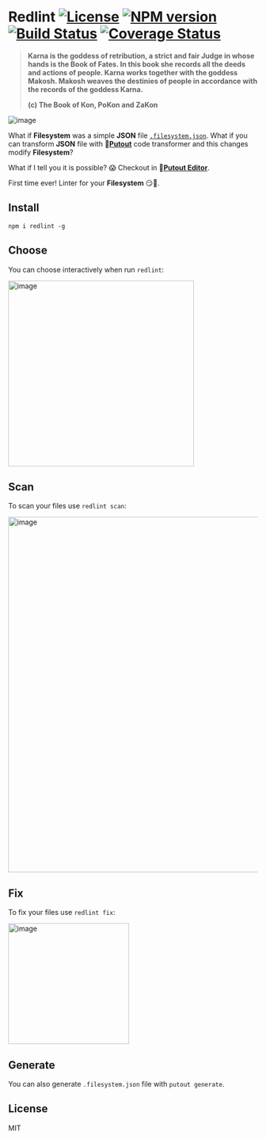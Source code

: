 # Redlint [![License][LicenseIMGURL]][LicenseURL] [![NPM version][NPMIMGURL]][NPMURL] [![Build Status][BuildStatusIMGURL]][BuildStatusURL] [![Coverage Status][CoverageIMGURL]][CoverageURL]

[NPMURL]: https://npmjs.org/package/redlint "npm"
[NPMIMGURL]: https://img.shields.io/npm/v/redlint.svg?style=flat&longCache=true
[BuildStatusURL]: https://github.com/putoutjs/printer/actions/workflows/nodejs.yml "Build Status"
[BuildStatusIMGURL]: https://github.com/putoutjs/printer/actions/workflows/nodejs.yml/badge.svg
[LicenseURL]: https://tldrlegal.com/license/mit-license "MIT License"
[LicenseIMGURL]: https://img.shields.io/badge/license-MIT-317BF9.svg?style=flat
[CoverageURL]: https://coveralls.io/github/putoutjs/printer?branch=master
[CoverageIMGURL]: https://coveralls.io/repos/putoutjs/printer/badge.svg?branch=master&service=github

> **Karna is the goddess of retribution, a strict and fair Judge in whose hands is the Book of Fates. In this book she records all the deeds and actions of people. Karna works together with the goddess Makosh. Makosh weaves the destinies of people in accordance with the records of the goddess Karna.**
>
> **(c) The Book of Kon, PoKon and ZaKon**

![image](https://github.com/putoutjs/redlint/assets/1573141/3f239180-a378-48b7-9e68-9cc66e762e2b)

What if **Filesystem** was a simple **JSON** file [`.filesystem.json`](https://github.com/putoutjs/redlint/blob/v2.0.0/.filesystem.json). What if you can transform **JSON** file with 🐊[**Putout**](https://github.com/coderaiser/putout) code transformer and this changes modify **Filesystem**?

What if I tell you it is possible? 😱 Checkout in 🐊[**Putout Editor**](https://putout.cloudcmd.io/#/gist/0614c2da35a1864b59ac284f18656328/695a9960c401d4e8f6744f58eac591d8f9185235).

First time ever! Linter for your **Filesystem** 😏💾.

## Install

```
npm i redlint -g
```

## Choose

You can choose interactively when run `redlint`:

<img width="375" alt="image" src="https://github.com/putoutjs/redlint/assets/1573141/910c85bc-f36d-4ad1-be8a-37935bf9c33a">

## Scan

To scan your files use `redlint scan`:

<img width="718" alt="image" src="https://github.com/putoutjs/redlint/assets/1573141/58672a61-4408-4c1e-ab75-2fbcca7f225d">

## Fix

To fix your files use `redlint fix`:

<img width="244" alt="image" src="https://github.com/putoutjs/redlint/assets/1573141/3e9d2d3d-8d9c-4753-a2aa-4ca634d19526">

## Generate

You can also generate `.filesystem.json` file with `putout generate`.

## License

MIT
